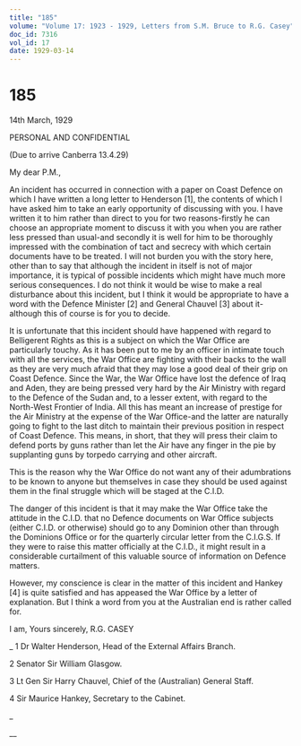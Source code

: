 ```yaml
---
title: "185"
volume: "Volume 17: 1923 - 1929, Letters from S.M. Bruce to R.G. Casey"
doc_id: 7316
vol_id: 17
date: 1929-03-14
---
```


# 185

14th March, 1929

PERSONAL AND CONFIDENTIAL

(Due to arrive Canberra 13.4.29)

My dear P.M.,

An incident has occurred in connection with a paper on Coast Defence on which I have written a long letter to Henderson [1], the contents of which I have asked him to take an early opportunity of discussing with you. I have written it to him rather than direct to you for two reasons-firstly he can choose an appropriate moment to discuss it with you when you are rather less pressed than usual-and secondly it is well for him to be thoroughly impressed with the combination of tact and secrecy with which certain documents have to be treated. I will not burden you with the story here, other than to say that although the incident in itself is not of major importance, it is typical of possible incidents which might have much more serious consequences. I do not think it would be wise to make a real disturbance about this incident, but I think it would be appropriate to have a word with the Defence Minister [2] and General Chauvel [3] about it-although this of course is for you to decide.

It is unfortunate that this incident should have happened with regard to Belligerent Rights as this is a subject on which the War Office are particularly touchy. As it has been put to me by an officer in intimate touch with all the services, the War Office are fighting with their backs to the wall as they are very much afraid that they may lose a good deal of their grip on Coast Defence. Since the War, the War Office have lost the defence of Iraq and Aden, they are being pressed very hard by the Air Ministry with regard to the Defence of the Sudan and, to a lesser extent, with regard to the North-West Frontier of India. All this has meant an increase of prestige for the Air Ministry at the expense of the War Office-and the latter are naturally going to fight to the last ditch to maintain their previous position in respect of Coast Defence. This means, in short, that they will press their claim to defend ports by guns rather than let the Air have any finger in the pie by supplanting guns by torpedo carrying and other aircraft.

This is the reason why the War Office do not want any of their adumbrations to be known to anyone but themselves in case they should be used against them in the final struggle which will be staged at the C.I.D.

The danger of this incident is that it may make the War Office take the attitude in the C.I.D. that no Defence documents on War Office subjects (either C.I.D. or otherwise) should go to any Dominion other than through the Dominions Office or for the quarterly circular letter from the C.I.G.S. If they were to raise this matter officially at the C.I.D., it might result in a considerable curtailment of this valuable source of information on Defence matters.

However, my conscience is clear in the matter of this incident and Hankey [4] is quite satisfied and has appeased the War Office by a letter of explanation. But I think a word from you at the Australian end is rather called for.

I am, Yours sincerely, R.G. CASEY 

_ 1 Dr Walter Henderson, Head of the External Affairs Branch.

2 Senator Sir William Glasgow.

3 Lt Gen Sir Harry Chauvel, Chief of the (Australian) General Staff.

4 Sir Maurice Hankey, Secretary to the Cabinet.

_

__

